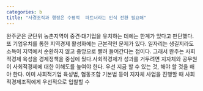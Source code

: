 ```yaml
---
categories: b
title: "사경조직과 행정은 수평적  파트너라는 인식 전환 필요해"
---
```

완주군은 군단위 농촌지역이 중견·대기업을 유치하는 데에는 한계가 있다고 판단했다. 또 기업유치를 통한 지역경제 활성화에는 근본적인 문제가 있다. 일자리는 생길지라도 소득이 지역에서 순환하지 않고 중앙으로 빨려 들어간다는 점이다. 그래서 완주는 사회적경제 육성을 경제정책을 중심에 뒀다.사회적경제가 성과를 거두려면 지자체와 공무원이 사회적경제에 대한 이해도를 높여야 한다. 우선 지금 할 수 있는 것, 해야 할 것을 해야 한다. 이미 사회적기업 육성법, 협동조합 기본법 등이 지자체 사업을 진행할 때 사회적경제조직에게 우선적으로 입찰할 수
